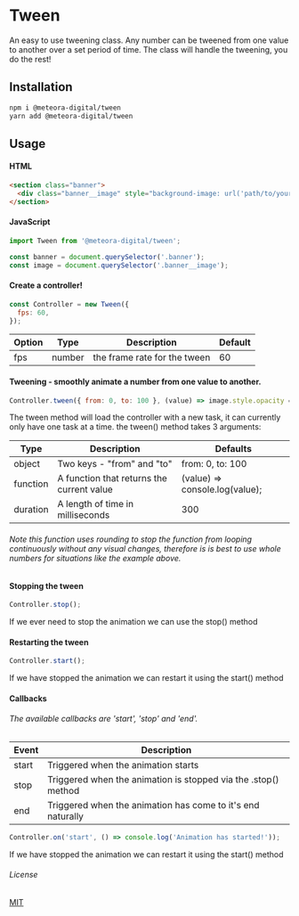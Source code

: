 # Tween

An easy to use tweening class.
Any number can be tweened from one value to another over a set period of time.
The class will handle the tweening, you do the rest!

## Installation

```bash
npm i @meteora-digital/tween
yarn add @meteora-digital/tween
```

## Usage

#### HTML
```html
<section class="banner">
  <div class="banner__image" style="background-image: url('path/to/your/image.jpg');"></div>
</section>
```

#### JavaScript
```javascript
import Tween from '@meteora-digital/tween';

const banner = document.querySelector('.banner');
const image = document.querySelector('.banner__image');
```

#### Create a controller!

```javascript
const Controller = new Tween({
  fps: 60,
});
```

| Option | Type | Description | Default |
|--------|------|-------------|---------|
| fps | number | the frame rate for the tween | 60 |


#### Tweening - smoothly animate a number from one value to another.

```javascript
Controller.tween({ from: 0, to: 100 }, (value) => image.style.opacity = value / 100, 300);
```

The tween method will load the controller with a new task, it can currently only have one task at a time.
the tween() method takes 3 arguments:

| Type | Description | Defaults |
|------|-------------|----------|
| object | Two keys - "from" and "to" | from: 0, to: 100 |
| function | A function that returns the current value | (value) => console.log(value); |
| duration | A length of time in milliseconds | 300 |


###### Note this function uses rounding to stop the function from looping continuously without any visual changes, therefore is is best to use whole numbers for situations like the example above.


#### Stopping the tween

```javascript
Controller.stop();
```

If we ever need to stop the animation we can use the stop() method


#### Restarting the tween

```javascript
Controller.start();
```

If we have stopped the animation we can restart it using the start() method

#### Callbacks

###### The available callbacks are 'start', 'stop' and 'end'. 

| Event | Description |
|------|-------------|
| start | Triggered when the animation starts |
| stop | Triggered when the animation is stopped via the .stop() method |
| end | Triggered when the animation has come to it's end naturally |

```javascript
Controller.on('start', () => console.log('Animation has started!'));
```

If we have stopped the animation we can restart it using the start() method


###### License
[MIT](https://choosealicense.com/licenses/mit/)

